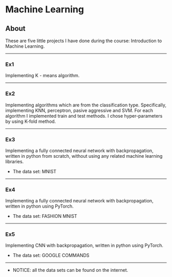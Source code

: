 
# Machine Learning

## About
These are five little projects I have done during the course: Introduction to Machine Learning.

---

### Ex1 
Implementing K - means algorithm.

---

### Ex2
Implementing algorithms which are from the classification type. Specifically, implementing KNN, perceptron, pasive aggressive and SVM.
For each algorithm I implemented train and test methods. I chose hyper-parameters by using K-fold method.

---

### Ex3
Implementing a fully connected neural network with backpropagation, written in python from scratch, without using any related machine learning libraries.  
* The data set: MNIST
---

###  Ex4
Implementing a fully connected neural network with backpropagation, written in python using PyTorch.
* The data set: FASHION MNIST
---

### Ex5
Implementing CNN with backpropagation, written in python using PyTorch.
* The data set: GOOGLE COMMANDS
---

* NOTICE: all the data sets can be found on the internet.
